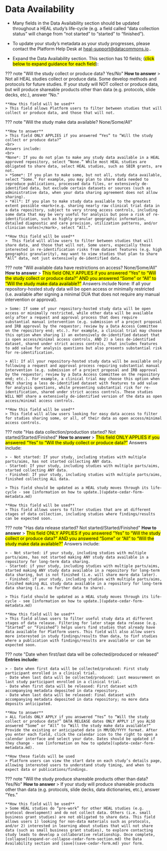 # Data Availability

* Many fields in the Data Availability section should be updated throughout a HEAL study’s life-cycle (e.g. a field called “data collection status” will change from “not started” to “started” to “finished”).
* To update your study’s metadata as your study progresses, please contact the Platform Help Desk at heal-support@datacommons.io..

* Expand the Data Availability section. This section has 10 fields; (<mark>click below to expand guidance for each field</mark>):

??? note "Will the study collect or produce data? Yes/No"
    **How to answer**
    > Not all HEAL studies collect or produce data. Some develop methods and protocols for future studies. If your study will NOT collect or produce data, but will produce shareable products other than data (e.g. protocols, slide decks, etc.), answer “No.”
    
    **How this field will be used**
    > This field allows Platform users to filter between studies that will collect or produce data, and those that will not.
    

??? note "Will the study make data available? None/Some/All"

    **How to answer**
    > This field ONLY APPLIES if you answered “Yes” to “Will the study collect or produce data?”
    <br>
    Answers include: 
    <br>
    *None*: If you do not plan to make any study data available in a HEAL approved repository, select “None.” While most HEAL studies are obligated to share data, select HEAL studies, such as SBIR grants, are not.
    > *Some*: If you plan to make some, but not all, study data available, select “Some.” For example, you may plan to share data needed to reproduce publications, processed data files, or extensively de-identified data, but exclude certain datasets or sources (such as administrative data, when your data sharing agreement does not allow sharing).
    > *All*: If you plan to make study data available to the greatest extent possible <mark>(e.g. sharing nearly raw clinical trial data in a data repository, subject to very strong access controls, including some data that may be very useful for analysis but pose a risk of re-identification, such as highly granular geographic information, detailed diagnostic and care provision, utilization patterns, and/or clinician notes)</mark>, select “All.”

    **How this field will be used**
    >  This field will allow users to filter between studies that will share data, and those that will not. Some users, especially those interested in re-identification risks from dataset features (e.g. high geographic granularity), may want to view studies that plan to share “All” data, not just extensively de-identified data.

??? note "Will available data have restrictions on access? None/Some/All"
    **How to answer**
    > <mark>This field ONLY APPLIES if you answered “Yes” to “Will the study collect or produce data?” AND you answered “Some” or “All” to “Will the study make data available?”</mark> Answers include None: If all your repository-hosted study data will be open access or minimally restricted (i.e. available after signing a minimal DUA that does not require any manual intervention or approval).
    
    > Some: If some of your repository-hosted study data will be open access or minimally restricted, while other data will be available only after a request and approval process that does require substantial manual intervention (e.g. submission of a project proposal and IRB approval by the requestor; review by a Data Access Committee on the repository end; etc.). For example, a clinical trial may choose this option when sharing 1) an extensively de-identified dataset that is open access/minimal access controls, AND 2) a less de-identified dataset, shared under strict access controls, that includes features to add value for analysis questions but also presents substantial risk for re-identification.
    
    > All: If all your repository-hosted study data will be available only following a request and approval process requiring substantial manual intervention (e.g. submission of a project proposal and IRB approval by the requestor; review by a Data Access Committee on the repository end; etc.). For example, a clinical trial may choose this option when ONLY sharing a less de-identified dataset with features to add value for analysis questions, while presenting substantial risk for re-identification, shared under strict access controls. These studies WILL NOT share a extensively de-identified version of the data as open access/minimal access controls.
    
    **How this field will be used**
    > This field will allow users looking for easy data access to filter for studies sharing some, or all, of their data as open access/minimal access controls.

??? note "Has data collection/production started? Not started/Started/Finished"
    **How to answer**
    > <mark>This field ONLY APPLIES if you answered “Yes” to “Will the study collect or produce data?”</mark> Answers include:
    
    > - Not started: If your study, including studies with multiple parts/aims, has not started collecting ANY data.
    - Started: If your study, including studies with multiple parts/aims, started collecting ANY data.
    - Finished: If your study, including studies with multiple parts/aims, finished collecting ALL data.
    
    > This field should be updated as a HEAL study moves through its life-cycle - see [information on how to update.](update-cedar-form-metadata.md)

    **How this field will be used**
    > This field allows users to filter studies that are at different stages of data collection, including studies where findings/results can be expected soon.

??? note "Has data release started? Not started/Started/Finished"
    **How to answer**
    > <mark>This field ONLY APPLIES if you answered “Yes” to “Will the study collect or produce data?” AND you answered “Some” or “All” to “Will the study make data available?”</mark> Answers include:
    
    > - Not started: if your study, including studies with multiple parts/aims, has not started making ANY study data available in a repository for long-term data sharing.
    - Started: if your study, including studies with multiple parts/aims, started making ANY study data available in a repository for long-term data sharing, but is not finished (i.e. will share more data later).
    - Finished: if your study, including studies with multiple parts/aims, finished making ALL study data available in a repository for long-term data sharing (i.e. no further data to share).

    > This field should be updated as a HEAL study moves through its life-cycle - see [information on how to update.](update-cedar-form-metadata.md)

    **How this field will be used**
    > This field allows users to filter useful study data at different stages of data release. Filtering for later stage data release (e.g. “Started” or “Finished”) helps users find studies that already have data available for Platform users. This field will also allow users more interested in study findings/results than data, to finf studies where a publication with findings/results are available or can be expected soon.

??? note "Date when first/last data will be collected/produced or released"
    **Entries include:**

    > - Date when first data will be collected/produced: First study participant enrolled in a clinical trial.
    - Date when last data will be collected/produced: Last measurement on last study participant enrolled in a clinical trial.
    - Date when first data will be released: First dataset with accompanying metadata deposited in data repository.
    - Date when last data will be released: Final dataset with accompanying metadata deposited in data repository; no more data deposits anticipated.

    **How to answer**
    > ALL fields ONLY APPLY if you answered “Yes” to “Will the study collect or produce data?” DATA RELEASE dates ONLY APPLY if you ALSO answered “Some” or “All” to “Will the study make data available?” Provide the existing or anticipated date in MM/DD/YYYY format. After you enter each field, click the calendar icon to the right to open a calendar interface and select your date. Dates should be updated if they change - see [information on how to update](update-cedar-form-metadata.md).

    **How these fields will be used
    > Platform users can view the start date on each study’s details page, allowing interested users to understand study timing, and when to expect data or publications/findings.

??? note "Will the study produce shareable products other than data? Yes/No"
    **How to answer**
    > If your study will produce shareable products other than data (e.g. protocols, slide decks, data dictionaries, etc.), answer “Yes.”

    **How this field will be used**
    > Some HEAL studies do “pre-work” for other HEAL studies (e.g. protocol development) and do not collect data. Others (i.e. small business grant studies) are not obligated to share data. This field allows users 1) looking for non-data materials such as protocols, and/or 2) interested in learning about studies that will not share data (such as small business grant studies), to explore contacting study leads to develop a collaborative relationship. Once complete, [collapse](expand-or-collapse-cedar-form-section.md) the Data Availability section and [save](save-cedar-form.md) your form.
